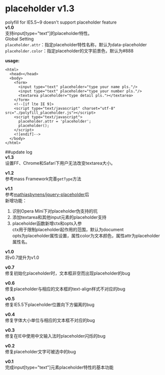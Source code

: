 placeholder v1.3
===========

polyfill for IE5.5~9 doesn't support placeholder feature<br/>
**v1.0**<br/>
支持input\[type="text"\]的placeholder特性。<br/>
Global Setting<br/>
`placeholder.attr`：指定placeholder特性名称，默认为data-placeholder<br/>
`placeholder.color`：指定placeholder的文字前景色，默认为#888<br/>

**usage:**<br/>
````
<html>
  <head></head>
  <body>
    <form>
	  <input type="text" placeholder="type your name pls."/>
	  <input type="text" placeholder="type your number pls."/>
	  <textarea placeholder="type detail pls."></textarea>
	</form>
	<!--[if lte IE 9]>
	<script type="text/javascript" charset="utf-8" src="./polyfill_placeholder.js"></script>
	<script type="text/javascript">
	  placeholder.attr = 'placeholder';
	  placeholder();
	</script>
	<![endif]-->
  </body>
</html>
````

##update log<br/>
**v1.3**<br/>
设置FF、Chrome和Safari下用户无法改变textarea大小。


**v1.2**<br/>
参考mass Framework完善`getType`方法

**v1.1**<br/>
参考[mathiasbynens/jquery-placeholder](https://github.com/mathiasbynens/jquery-placeholder)后<br/>
新增功能：<br/>
1. 识别Opera Mini下对placeholder伪支持的坑<br/>
2. 添加textarea和其他input元素的placeholder支持<br/>
3. placeholder函数新增ctx和opts入参<br/>
ctx用于限制placeholder起作用的范围，默认为document<br/>
opts为placeholder属性设置，属性color为文本颜色，属性attr为placeholder属性名。<br/>

**v1.0**<br/>
将v0.7提升为v1.0<br/>

**v0.7**<br/>
修复初始化placeholder时，文本框非空而出现placeholder的bug<br/>

**v0.6**<br/>
修复placeholder与相应的文本框的text-align样式不对应的bug<br/>

**v0.5**<br/>
修复IE5.5下placeholder位置向下方偏离的bug<br/>

**v0.4**<br/>
修复字体大小单位与相应的文本框不对应的bug<br/>

**v0.3**<br/>
修复在IE中使用中文输入法时placeholder闪烁的bug<br/>

**v0.2**<br/>
修复placeholder文字可被选中的bug<br/>

**v0.1**<br/>
完成input\[type="text"\]元素placeholder特性的基本功能<br/>

